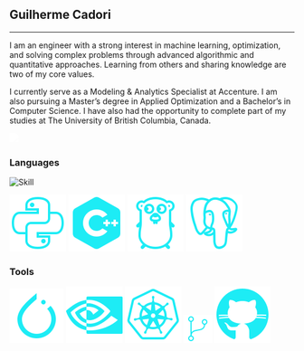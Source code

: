 ## Guilherme Cadori
***
I am an engineer with a strong interest in machine learning, optimization, and solving complex problems through advanced algorithmic and quantitative approaches. Learning from others and sharing knowledge are two of my core values.

I currently serve as a Modeling & Analytics Specialist at Accenture. I am also pursuing a Master’s degree in Applied Optimization and a Bachelor’s in Computer Science. I have also had the opportunity to complete part of my studies at The University of British Columbia, Canada. 

<img src="https://cdn.jsdelivr.net/gh/devicons/devicon@latest/icons/amazonwebservices/amazonwebservices-plain-wordmark.svg" style="filter: brightness(0) saturate(1000%) invert(51%) hue-rotate(210deg) brightness(200%);" />



### Languages
![Skill](https://www.codewars.com/users/guilhermecadori/badges/small)


![Python](https://raw.githubusercontent.com/guilhermecadori/imagesRepo/refs/heads/main/icons8-python.svg)
![Cpp](https://github.com/guilhermecadori/imagesRepo/blob/main/icons8-c%2B%2B-50.svg)
![Go](https://github.com/guilhermecadori/imagesRepo/blob/main/icons8-golang-50.svg)
![PostgreSQL](https://github.com/guilhermecadori/imagesRepo/blob/main/icons8-postgresql-50.svg)



### Tools
![Pytorch](https://github.com/guilhermecadori/imagesRepo/blob/main/icons8-lanterna-48.svg)
![CUDA](https://github.com/guilhermecadori/imagesRepo/blob/main/icons8-nvidia-50.svg)
![Kubernetes](https://github.com/guilhermecadori/imagesRepo/blob/main/icons8-kubernetes-50.svg)
![Git](https://github.com/guilhermecadori/imagesRepo/blob/main/icons8-divis%C3%A3o-de-c%C3%B3digo-50.png)
![Github](https://github.com/guilhermecadori/imagesRepo/blob/main/icons8-github-50.svg)


